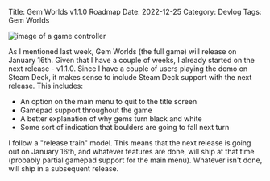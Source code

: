 Title: Gem Worlds v1.1.0 Roadmap
Date: 2022-12-25
Category: Devlog
Tags: Gem Worlds

![image of a game controller](https://i.imgur.com/SgN7JFx.png)

As I mentioned last week, Gem Worlds (the full game) will release on January 16th. Given that I have a couple of weeks, I already started on the next release - v1.1.0. Since I have a couple of users playing the demo on Steam Deck, it makes sense to include Steam Deck support with the next release. This includes:

- An option on the main menu to quit to the title screen
- Gamepad support throughout the game
- A better explanation of why gems turn black and white
- Some sort of indication that boulders are going to fall next turn

I follow a "release train" model. This means that the next release is going out on January 16th, and whatever features are done, will ship at that time (probably partial gamepad support for the main menu). Whatever isn't done, will ship in a subsequent release.

